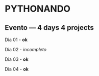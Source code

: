 # PYTHONANDO
## Evento — 4 days 4 projects 

Dia 01 - **ok**

Dia 02 - *incompleto*

Dia 03 - **ok**

Dia 04 - **ok**

